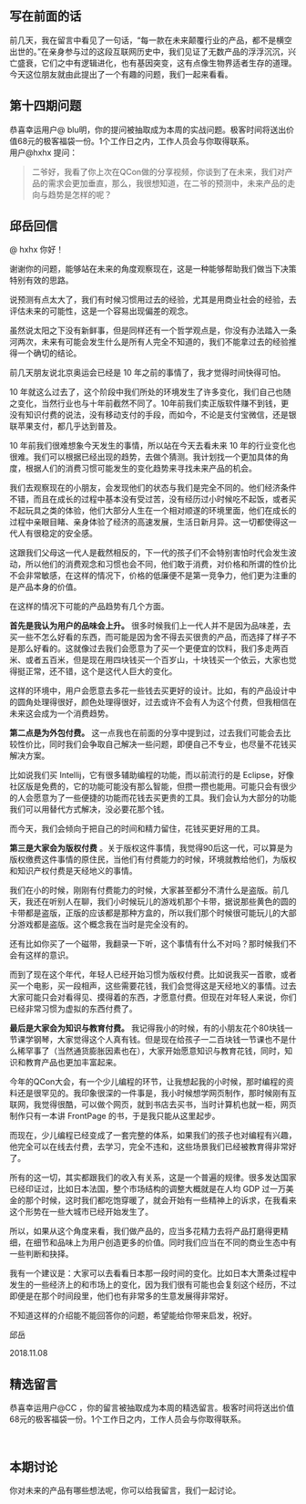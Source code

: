 <h2>写在前面的话</h2><p>前几天，我在留言中看见了一句话，“每一款在未来颠覆行业的产品，都不是横空出世的。”在亲身参与过的这段互联网历史中，我们见证了无数产品的浮浮沉沉，兴亡盛衰，它们之中有逻辑进化，也有基因突变，这有点像生物界适者生存的道理。今天这位朋友就由此提出了一个有趣的问题，我们一起来看看。</p><h2>第十四期问题</h2><p><span class="orange">恭喜幸运用户@ blu明，你的提问被抽取成为本周的实战问题。极客时间将送出价值68元的极客福袋一份。1个工作日之内，工作人员会与你取得联系。</span><br>
用户@hxhx 提问：</p><blockquote>
<p>二爷好，我看了你上次在QCon做的分享视频，你谈到了在未来，我们对产品的需求会更加垂直，那么，我很想知道，在二爷的预测中，未来产品的走向与趋势是怎样的呢？</p>
</blockquote><h2>邱岳回信</h2><p>@ hxhx 你好！</p><p>谢谢你的问题，能够站在未来的角度观察现在，这是一种能够帮助我们做当下决策特别有效的思路。</p><p>说预测有点太大了，我们有时候习惯用过去的经验，尤其是用商业社会的经验，去评估未来的可能性，这是一个容易出现偏差的观念。</p><p>虽然说太阳之下没有新鲜事，但是同样还有一个哲学观点是，你没有办法踏入一条河两次，未来有可能会发生什么是所有人完全不知道的，我们不能拿过去的经验推得一个确切的结论。</p><!-- [[[read_end]]] --><p>前几天朋友说北京奥运会已经是 10 年之前的事情了，我才觉得时间快得可怕。</p><p>10 年就这么过去了，这个阶段中我们所处的环境发生了许多变化，我们自己也随之变化，当然行业也与十年前截然不同了。10年前我们卖正版软件赚不到钱，更没有知识付费的说法，没有移动支付的手段，而如今，不论是支付宝微信，还是银联苹果支付，都几乎达到普及。</p><p>10 年前我们很难想象今天发生的事情，所以站在今天去看未来 10 年的行业变化也很难。我们可以根据已经出现的趋势，去做个猜测。我计划找一个更加具体的角度，根据人们的消费习惯可能发生的变化趋势来寻找未来产品的机会。</p><p>我们去观察现在的小朋友，会发现他们的状态与我们是完全不同的。他们经济条件不错，而且在成长的过程中基本没有受过苦，没有经历过小时候吃不起饭，或者买不起玩具之类的体验，他们大部分人生在一个相对顺遂的环境里面，他们在成长的过程中亲眼目睹、亲身体验了经济的高速发展，生活日新月异。这一切都使得这一代人有很稳定的安全感。</p><p>这跟我们父母这一代人是截然相反的，下一代的孩子们不会特别害怕时代会发生波动，所以他们的消费观念和习惯也会不同，他们敢于消费，对价格和所谓的性价比不会非常敏感，在这样的情况下，价格的低廉便不是第一竞争力，他们更为注重的是产品本身的价值。</p><p>在这样的情况下可能的产品趋势有几个方面。</p><p><strong>首先是我认为用户的品味会上升。</strong> 很多时候我们上一代人并不是因为品味差，去买一些不怎么好看的东西，而可能是因为舍不得去买很贵的产品，而选择了样子不是那么好看的。这就像过去我们会愿意为了买一个更便宜的饮料，我们多走两百米、或者五百米，但是现在用四块钱买一个百岁山，十块钱买一个依云，大家也觉得挺正常，还不错，这个是这代人巨大的变化。</p><p>这样的环境中，用户会愿意去多花一些钱去买更好的设计。比如，有的产品设计中的圆角处理得很好，颜色处理得很好，过去或许不会有人为这个付费，但我相信在未来这会成为一个消费趋势。</p><p><strong>第二点是为外包付费。</strong> 这一点我也在前面的分享中提到过，过去我们可能会去比较性价比，同时我们会争取自己解决一些问题，即便自己不专业，也尽量不花钱买解决方案。</p><p>比如说我们买 Intellij，它有很多辅助编程的功能，而以前流行的是 Eclipse，好像社区版是免费的，它的功能可能没有那么智能，但攒一攒也能用。可能只会有很少的人会愿意为了一些便捷的功能而花钱去买更贵的工具。我们会认为大部分的功能我们可以用替代方式解决，没必要花那个钱。</p><p>而今天，我们会倾向于把自己的时间和精力留住，花钱买更好用的工具。</p><p><strong>第三是大家会为版权付费</strong> 。关于版权这件事情，我觉得90后这一代，可以算是为版权缴费这件事情的原住民，当他们有付费能力的时候，环境就教给他们，为版权和知识产权付费是天经地义的事情。</p><p>我们在小的时候，刚刚有付费能力的时候，大家甚至都分不清什么是盗版。前几天，我还在听别人在聊，我们小时候玩儿的游戏机那个卡带，据说那些黄色的圆的卡带都是盗版，正版的应该都是那种方盒的，所以我们那个时候很可能玩儿的大部分游戏都是盗版。这个概念我在当时是完全没有的。</p><p>还有比如你买了一个磁带，我翻录一下听，这个事情有什么不对吗？那时候我们不会有这样的意识。</p><p>而到了现在这个年代，年轻人已经开始习惯为版权付费。比如说我买一首歌，或者买一个电影，买一段相声，这些需要花钱，我们会觉得这是天经地义的事情。过去大家可能只会对看得见、摸得着的东西，才愿意付费。但现在对年轻人来说，你们已经非常习惯为虚拟的东西付费了。</p><p><strong>最后是大家会为知识与教育付费。</strong> 我记得我小的时候，有的小朋友花个80块钱一节课学钢琴，大家觉得这个人真有钱。但是现在给孩子一二百块钱一节课也不是什么稀罕事了（当然通货膨胀因素也在），大家开始愿意知识与教育花钱，同时，知识和教育产品也更加丰富起来。</p><p>今年的QCon大会，有一个少儿编程的环节，让我想起我的小时候，那时编程的资料还是很罕见的。我印象很深的一件事是，我小时候想学网页制作，那时候刚有互联网，我觉得很酷，可以做个网页，就到书店去买书，当时计算机也就一柜，网页制作只有一本讲 FrontPage 的书，于是我只能从这里起步。</p><p>而现在，少儿编程已经变成了一套完整的体系，如果我们的孩子也对编程有兴趣，他完全可以在线去付费，去学习，完全不违和，这些场景我们已经被教育得非常好了。</p><p>所有的这一切，其实都跟我们的收入有关系，这是一个普遍的规律。很多发达国家已经印证过，比如日本法国，整个市场结构的调整大概就是在人均 GDP 过一万美金的那个时候，这时我们都吃饱穿暖了，就会开始有一些精神上的诉求，在我看来这个形势在一些大城市已经开始发生了。</p><p>所以，如果从这个角度来看，我们做产品的，应当多花精力去将产品打磨得更精细，在细节和品味上为用户创造更多的价值。同时我们应当在不同的商业生态中有一些判断和抉择。</p><p>我有一个建议是：大家可以去看看日本那一段时间的变化。比如日本大萧条过程中发生的一些经济上的和市场上的变化，因为我们很有可能也会复刻这个经历，不过即便是在那个时间段里，他们也有非常多的生意发展得非常好。</p><p>不知道这样的介绍能不能回答你的问题，希望能给你带来启发，祝好。</p><p>邱岳</p><p>2018.11.08</p><h2>精选留言</h2><p><span class="orange">恭喜幸运用户@CC ，你的留言被抽取成为本周的精选留言。极客时间将送出价值68元的极客福袋一份。1个工作日之内，工作人员会与你取得联系。</span></p><p><img src="https://static001.geekbang.org/resource/image/d1/96/d15062b299ebfd37b52b6add4d462296.jpeg" alt=""></p><p><img src="https://static001.geekbang.org/resource/image/73/59/7303db6b6c1cdc63e1614c52369c8959.jpeg" alt=""></p><h2>本期讨论</h2><p>你对未来的产品有哪些想法呢，你可以给我留言，我们一起讨论。</p><p></p>